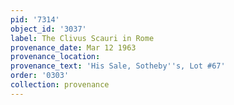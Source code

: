 ```yaml
---
pid: '7314'
object_id: '3037'
label: The Clivus Scauri in Rome
provenance_date: Mar 12 1963
provenance_location:
provenance_text: 'His Sale, Sotheby''s, Lot #67'
order: '0303'
collection: provenance
---
```

